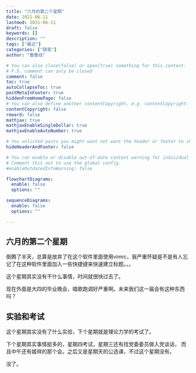 ```yaml
---
title: "六月的第二个星期"
date: 2021-06-11 
lastmod: 2021-06-11 
draft: false
keywords: []
description: ""
tags: ["最近"]
categories: ["随笔"]
author: "墨墨线"

# You can also close(false) or open(true) something for this content.
# P.S. comment can only be closed
comment: false
toc: true
autoCollapseToc: true
postMetaInFooter: true
hiddenFromHomePage: false
# You can also define another contentCopyright. e.g. contentCopyright: "This is another copyright."
contentCopyright: false
reward: false
mathjax: true
mathjaxEnableSingleDollar: true
mathjaxEnableAutoNumber: true

# You unlisted posts you might want not want the header or footer to show
hideHeaderAndFooter: false

# You can enable or disable out-of-date content warning for individual post.
# Comment this out to use the global config.
#enableOutdatedInfoWarning: false

flowchartDiagrams:
  enable: false
  options: ""

sequenceDiagrams: 
  enable: false
  options: ""

---
```


<!--more-->
## 六月的第二个星期
倒腾了半天，总算是放弃了在这个软件里面使用vimrc，我严重怀疑是不是有人忘记了在这种软件里面加入一些快捷键来快速建立标题。。。

这个星期其实没有干什么事情，时间就很快过去了。

现在外面是大四的毕业晚会，唱歌跑调好严重啊。未来我们这一届会有这种东西吗？

## 实验和考试
这个星期其实没有了什么实验，下个星期就是理论力学的考试了。

下个星期其实事情挺多的，星期四考试，星期三还有找党委委员做入党谈话，
而且中午还有姬祥的那个会。之后又是星期天的公选课，不过这个星期没有。

没了。
